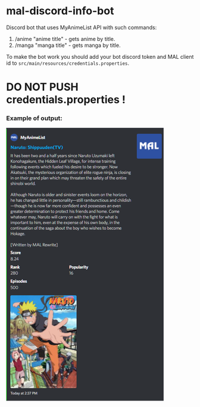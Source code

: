 # mal-discord-info-bot

Discord bot that uses MyAnimeList API with such commands:

1. /anime "anime title" - gets anime by title.
2. /manga "manga title" - gets manga by title.

To make the bot work you should add your bot discord token and MAL client id to `src/main/resources/credentials.properties`.
# DO NOT PUSH credentials.properties !

### Example of output:

![img.png](img.png)